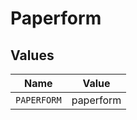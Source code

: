 # Paperform


## Values

| Name        | Value       |
| ----------- | ----------- |
| `PAPERFORM` | paperform   |